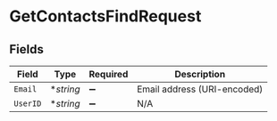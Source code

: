 # GetContactsFindRequest


## Fields

| Field                       | Type                        | Required                    | Description                 |
| --------------------------- | --------------------------- | --------------------------- | --------------------------- |
| `Email`                     | **string*                   | :heavy_minus_sign:          | Email address (URI-encoded) |
| `UserID`                    | **string*                   | :heavy_minus_sign:          | N/A                         |